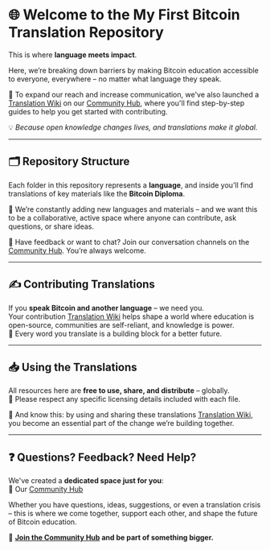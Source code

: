 # 🌐 Welcome to the My First Bitcoin Translation Repository

This is where **language meets impact**.  

Here, we’re breaking down barriers by making Bitcoin education accessible to everyone, everywhere – no matter what language they speak.

📖 To expand our reach and increase communication, we've also launched a [Translation Wiki](https://network.myfirstbitcoin.io/c/translation/16) on our [Community Hub](https://network.myfirstbitcoin.io), where you'll find step-by-step guides to help you get started with contributing.

💡 *Because open knowledge changes lives, and translations make it global.*

---

## 🗂️ Repository Structure

Each folder in this repository represents a **language**, and inside you’ll find translations of key materials like the **Bitcoin Diploma**.

🧩 We’re constantly adding new languages and materials – and we want this to be a collaborative, active space where anyone can contribute, ask questions, or share ideas.

💬 Have feedback or want to chat? Join our conversation channels on the [Community Hub](https://network.myfirstbitcoin.io). You’re always welcome.

---

## ✍️ Contributing Translations

If you **speak Bitcoin and another language** – we need you.  
Your contribution [Translation Wiki](https://network.myfirstbitcoin.io/c/translation/16) helps shape a world where education is open-source, communities are self-reliant, and knowledge is power.  
🧱 Every word you translate is a building block for a better future.

---

## 📥 Using the Translations

All resources here are **free to use, share, and distribute** – globally.  
📄 Please respect any specific licensing details included with each file.

🤝 And know this: by using and sharing these translations [Translation Wiki](https://network.myfirstbitcoin.io/c/translation/16), you become an essential part of the change we’re building together.

---

## ❓ Questions? Feedback? Need Help?

We've created a **dedicated space just for you**:  
🧭 Our [Community Hub](https://network.myfirstbitcoin.io)

Whether you have questions, ideas, suggestions, or even a translation crisis – this is where we come together, support each other, and shape the future of Bitcoin education.

🚀 **[Join the Community Hub](https://network.myfirstbitcoin.io) and be part of something bigger.**
